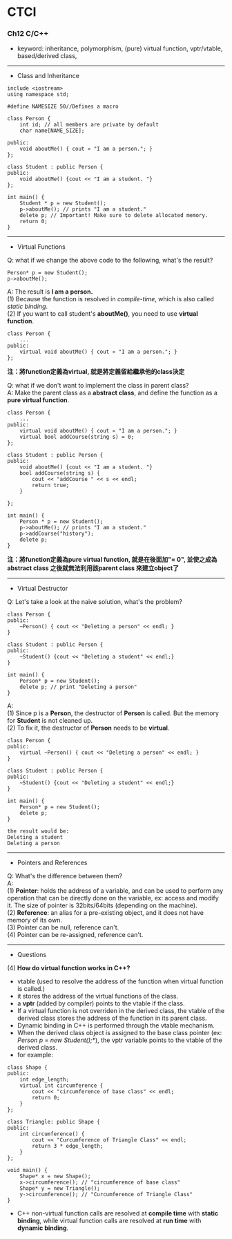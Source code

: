 # CTCI

### Ch12 C/C++

- keyword: inheritance, polymorphism, (pure) virtual function, vptr/vtable, based/derived class, 

---

- Class and Inheritance

```
include <iostream>
using namespace std;

#define NAMESIZE 50//Defines a macro

class Person {
	int id; // all members are private by default 
	char name[NAME_SIZE];

public:
	void aboutMe() { cout « "I am a person."; }
};

class Student : public Person { 
public:
	void aboutMe() {cout << "I am a student. "}
};

int main() {
	Student * p = new Student();
	p->aboutMe(); // prints "I am a student."
	delete p; // Important! Make sure to delete allocated memory.
	return 0;
}
```

---

- Virtual Functions

Q: what if we change the above code to the following, what's the result?
```
Person* p = new Student();
p->aboutMe();
```

A: The result is **I am a person.**  
(1) Because the function is resolved in *compile-time*, which is also called *static binding*.  
(2) If you want to call student's **aboutMe()**, you need to use **virtual function**.  
```
class Person {
	...
public:
	virtual void aboutMe() { cout « "I am a person."; }
};

```

**注：將function定義為virtual, 就是將定義留給繼承他的class決定**

Q: what if we don't want to implement the class in parent class?  
A: Make the parent class as a **abstract class**, and define the function as a **pure virtual function**.  
```
class Person {
	...
public:
	virtual void aboutMe() { cout « "I am a person."; }
	virtual bool addCourse(string s) = 0;
};

class Student : public Person { 
public:
	void aboutMe() {cout << "I am a student. "}
	bool addCourse(string s) {
		cout << "addCourse " << s << endl;
		return true;
	}

};

int main() {
	Person * p = new Student();
	p->aboutMe(); // prints "I am a student."
	p->addCourse("history");
	delete p;
}
```
**注：將function定義為pure virtual function, 就是在後面加"= 0", 並使之成為 **abstract class** 之後就無法利用該parent class 來建立object了**

---

- Virtual Destructor

Q: Let's take a look at the naive solution, what's the problem?

```
class Person {
public:
	~Person() { cout << "Deleting a person" << endl; }
}

class Student : public Person {
public:
	~Student() {cout << "Deleting a student" << endl;}
}

int main() {
	Person* p = new Student();
	delete p; // print "Deleting a person"
}
```

A:  
(1) Since p is a **Person**, the destructor of **Person** is called.  But the memory for **Student** is not cleaned up.  
(2) To fix it, the destructor of **Person** needs to be **virtual**.

```
class Person {
public:
	virtual ~Person() { cout << "Deleting a person" << endl; }
}

class Student : public Person {
public:
	~Student() {cout << "Deleting a student" << endl;}
}

int main() {
	Person* p = new Student();
	delete p;
}

the result would be:  
Deleting a student  
Deleting a person
```

---

- Pointers and References

Q: What's the difference between them?  
A:  
(1) **Pointer**: holds the address of a variable, and can be used to perform any operation that can be directly done on the variable, ex: access and modify it. The size of pointer is 32bits/64bits (depending on the machine).  
(2) **Reference**: an alias for a pre-existing object, and it does not have memory of its own.  
(3) Pointer can be null, reference can't.  
(4) Pointer can be re-assigned, reference can't.  

---

- Questions

(4) **How do virtual function works in C++?**  
 - vtable (used to resolve the address of the function when virtual function is called.)
 - it stores the address of the virtual functions of the class.  
 - a **vptr** (added by compiler) points to the vtable if the class. 
 - If a virtual function is not overriden in the derived class, the vtable of the derived class stores the address of the function in its parent class.  
 - Dynamic binding in C++ is performed through the vtable mechanism.  
 - When the derived class object is assigned to the base class pointer (ex: **Person* p = new Student();**), the vptr variable points to the vtable of the derived class.  
 - for example:
```
class Shape {
public:
	int edge_length;
	virtual int circumference {
		cout << "circumference of base class" << endl;
		return 0;
	}
};

class Triangle: public Shape {
public:
	int circumference() {
		cout << "Curcumference of Triangle Class" << endl;
		return 3 * edge_length;
	}
};

void main() {
	Shape* x = new Shape();
	x->circumference(); // "circumference of base class"
	Shape* y = new Triangle();
	y->circumference(); // "Curcumference of Triangle Class"
}
```
 - C++ non-virtual function calls are resolved at **compile time** with **static binding**, while virtual function calls are resolved at **run time** with **dynamic binding**.  









